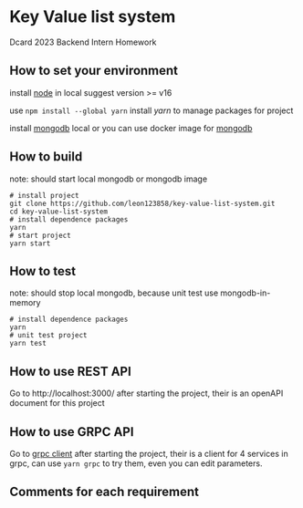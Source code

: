 # Key Value list system

Dcard 2023 Backend Intern Homework

## How to set your environment

install [node](https://nodejs.org/en/download/) in local suggest version >= v16

use `npm install --global yarn` install _yarn_ to manage packages for project

install [mongodb](https://www.mongodb.com/) local or you can use docker image for [mongodb](https://hub.docker.com/_/mongo)

## How to build

note: should start local mongodb or mongodb image

```shell
# install project
git clone https://github.com/leon123858/key-value-list-system.git
cd key-value-list-system
# install dependence packages
yarn
# start project
yarn start
```

## How to test

note: should stop local mongodb, because unit test use mongodb-in-memory

```shell
# install dependence packages
yarn
# unit test project
yarn test
```

## How to use REST API

Go to http://localhost:3000/ after starting the project, their is an openAPI document for this project

## How to use GRPC API

Go to [grpc client](test/grpcClient.ts) after starting the project, their is a client for 4 services in grpc, can use `yarn grpc` to try them, even you can edit parameters.

## Comments for each requirement

